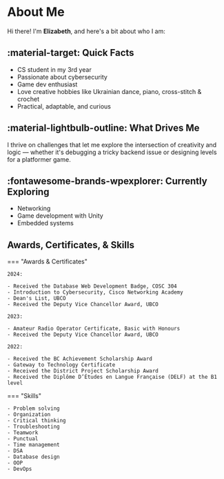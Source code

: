 # About Me

Hi there! I'm **Elizabeth**, and here's a bit about who I am:

## :material-target: Quick Facts

- CS student in my 3rd year
- Passionate about cybersecurity
- Game dev enthusiast
- Love creative hobbies like Ukrainian dance, piano, cross-stitch & crochet
- Practical, adaptable, and curious

## :material-lightbulb-outline: What Drives Me

I thrive on challenges that let me explore the intersection of creativity and logic — whether it's debugging a tricky backend issue or designing levels for a platformer game.

## :fontawesome-brands-wpexplorer: Currently Exploring

- Networking
- Game development with Unity
- Embedded systems

## Awards, Certificates, & Skills

=== "Awards & Certificates"

    2024:

    - Received the Database Web Development Badge, COSC 304
    - Introduction to Cybersecurity, Cisco Networking Academy
    - Dean's List, UBCO
    - Received the Deputy Vice Chancellor Award, UBCO

    2023:

    - Amateur Radio Operator Certificate, Basic with Honours
    - Received the Deputy Vice Chancellor Award, UBCO

    2022:

    - Received the BC Achievement Scholarship Award
    - Gateway to Technology Certificate
    - Received the District Project Scholarship Award
    - Received the Diplôme D’Études en Langue Française (DELF) at the B1 level

=== "Skills"

    - Problem solving
    - Organization
    - Critical thinking
    - Troubleshooting
    - Teamwork
    - Punctual
    - Time management
    - DSA
    - Database design
    - OOP
    - DevOps



<!-- section about education? work experience? -->